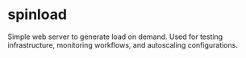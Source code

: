 # spinload
Simple web server to generate load on demand. Used for testing infrastructure, monitoring workflows, and autoscaling configurations.
